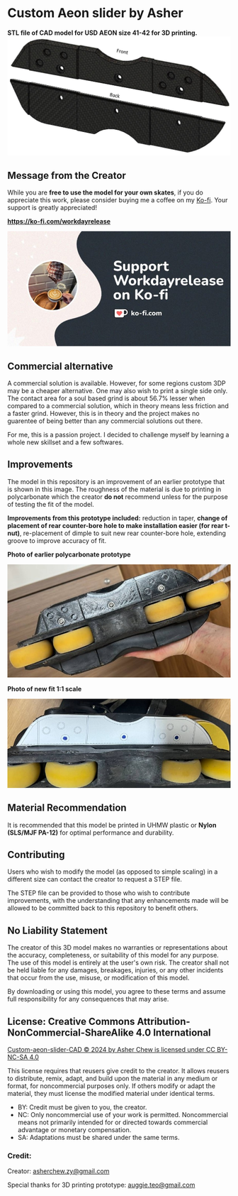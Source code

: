 # Custom Aeon slider by Asher
**STL file of CAD model for USD AEON size 41-42 for 3D printing.** 
![Preview of sliders](images/sliders.jpg)

## Message from the Creator
While you are **free to use the model for your own skates**, if you do appreciate this work, please consider buying me a coffee on my [Ko-fi](https://ko-fi.com/workdayrelease). Your support is greatly appreciated!

**https://ko-fi.com/workdayrelease**

![kofi](images/ko-fi.jpg)

## Commercial alternative
A commercial solution is available. However, for some regions custom 3DP may be a cheaper alternative. One may also wish to print a single side only. The contact area for a soul based grind is about 56.7% lesser when compared to a commercial solution, which in theory means less friction and a faster grind. However, this is in theory and the project makes no guarentee of being better than any commercial solutions out there.

For me, this is a passion project. I decided to challenge myself by learning a whole new skillset and a few softwares. 

## Improvements
The model in this repository is an improvement of an earlier prototype that is shown in this image. The roughness of the material is due to printing in polycarbonate which the creator **do not** recommend unless for the purpose of testing the fit of the model. 

**Improvements from this prototype included:** reduction in taper, **change of placement of rear counter-bore hole to make installation easier (for rear t-nut)**, re-placement of dimple to suit new rear counter-bore hole, extending groove to improve accuracy of fit. 

**Photo of earlier polycarbonate prototype**

![Preview of sliders](images/old_fit.jpg)

**Photo of new fit 1:1 scale**

![Preview of sliders](images/new_fit.jpg)

## Material Recommendation
It is recommended that this model be printed in UHMW plastic or **Nylon (SLS/MJF PA-12)** for optimal performance and durability.

## Contributing
Users who wish to modify the model (as opposed to simple scaling) in a different size can contact the creator to request a STEP file. 

The STEP file can be provided to those who wish to contribute improvements, with the understanding that any enhancements made will be allowed to be committed back to this repository to benefit others.

## No Liability Statement
The creator of this 3D model makes no warranties or representations about the accuracy, completeness, or suitability of this model for any purpose. The use of this model is entirely at the user's own risk. The creator shall not be held liable for any damages, breakages, injuries, or any other incidents that occur from the use, misuse, or modification of this model. 

By downloading or using this model, you agree to these terms and assume full responsibility for any consequences that may arise.

## License: Creative Commons Attribution-NonCommercial-ShareAlike 4.0 International
[Custom-aeon-slider-CAD © 2024 by Asher Chew is licensed under CC BY-NC-SA 4.0](https://creativecommons.org/licenses/by-nc-sa/4.0/)

This license requires that reusers give credit to the creator. It allows reusers to distribute, remix, adapt, and build upon the material in any medium or format, for noncommercial purposes only. If others modify or adapt the material, they must license the modified material under identical terms.
- BY: Credit must be given to you, the creator.
- NC: Only noncommercial use of your work is permitted.
Noncommercial means not primarily intended for or directed towards commercial advantage or monetary compensation.
- SA: Adaptations must be shared under the same terms.


### Credit:
Creator: asherchew.zy@gmail.com

Special thanks for 3D printing prototype: auggie.teo@gmail.com
